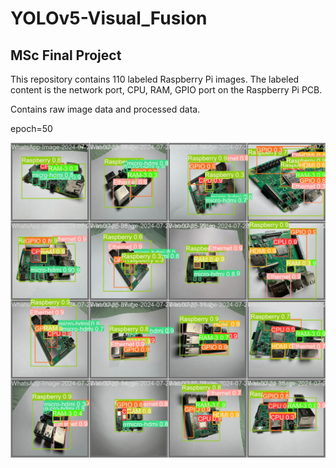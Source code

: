 # YOLOv5-Visual_Fusion
## MSc Final Project

This repository contains 110 labeled Raspberry Pi images. The labeled content is the network port, CPU, RAM, GPIO port on the Raspberry Pi PCB.


Contains raw image data and processed data.

epoch=50

![Raspberry Pi PCB](https://github.com/RedAmancy918/YOLOv5-Visual_Fusion/raw/main/images/val_batch0_pred.jpg)
